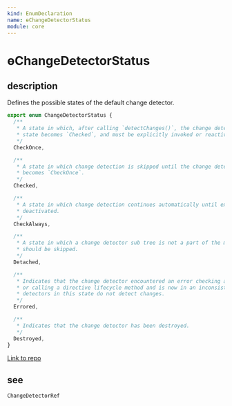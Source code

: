 ```yaml
---
kind: EnumDeclaration
name: ɵChangeDetectorStatus
module: core
---
```


# ɵChangeDetectorStatus

## description

Defines the possible states of the default change detector.

```ts
export enum ChangeDetectorStatus {
  /**
   * A state in which, after calling `detectChanges()`, the change detector
   * state becomes `Checked`, and must be explicitly invoked or reactivated.
   */
  CheckOnce,

  /**
   * A state in which change detection is skipped until the change detector mode
   * becomes `CheckOnce`.
   */
  Checked,

  /**
   * A state in which change detection continues automatically until explicitly
   * deactivated.
   */
  CheckAlways,

  /**
   * A state in which a change detector sub tree is not a part of the main tree and
   * should be skipped.
   */
  Detached,

  /**
   * Indicates that the change detector encountered an error checking a binding
   * or calling a directive lifecycle method and is now in an inconsistent state. Change
   * detectors in this state do not detect changes.
   */
  Errored,

  /**
   * Indicates that the change detector has been destroyed.
   */
  Destroyed,
}
```

[Link to repo](https://github.com/timdeschryver/angular/blob/master/packages/core/src/change_detection/constants.ts#L38-L74)

## see

`ChangeDetectorRef`
